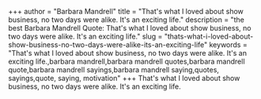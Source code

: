 +++
author = "Barbara Mandrell"
title = "That's what I loved about show business, no two days were alike. It's an exciting life."
description = "the best Barbara Mandrell Quote: That's what I loved about show business, no two days were alike. It's an exciting life."
slug = "thats-what-i-loved-about-show-business-no-two-days-were-alike-its-an-exciting-life"
keywords = "That's what I loved about show business, no two days were alike. It's an exciting life.,barbara mandrell,barbara mandrell quotes,barbara mandrell quote,barbara mandrell sayings,barbara mandrell saying,quotes, sayings,quote, saying, motivation"
+++
That's what I loved about show business, no two days were alike. It's an exciting life.
